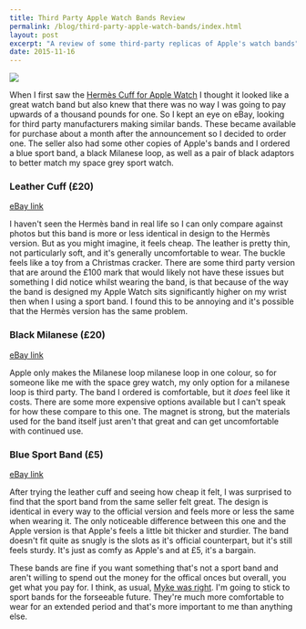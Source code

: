 ```yaml
---
title: Third Party Apple Watch Bands Review
permalink: /blog/third-party-apple-watch-bands/index.html
layout: post
excerpt: "A review of some third-party replicas of Apple's watch bands"
date: 2015-11-16
---
```


![](http://rmlewisuk.s3.amazonaws.com/apple-watch-bands.jpg)

When I first saw the [Hermès Cuff for Apple Watch](http://www.apple.com/pr/library/2015/09/09Apple-and-Herm-s-Unveil-the-Apple-Watch-Herm-s-Collection.html) I thought it looked like a great watch band but also knew that there was no way I was going to pay upwards of a thousand pounds for one. So I kept an eye on eBay, looking for third party manufacturers making similar bands. These became available for purchase about a month after the announcement so I decided to order one. The seller also had some other copies of Apple's bands and I ordered a blue sport band, a black Milanese loop, as well as a pair of black adaptors to better match my space grey sport watch.

### Leather Cuff (£20)

[eBay link](http://www.ebay.co.uk/itm/301765700770?_trksid=p2057872.m2749.l2649&var=600584661853&ssPageName=STRK%3AMEBIDX%3AIT)

I haven't seen the Hermès band in real life so I can only compare against photos but this band is more or less identical in design to the Hermès version. But as you might imagine, it feels cheap. The leather is pretty thin, not particularly soft, and it's generally uncomfortable to wear. The buckle feels like a toy from a Christmas cracker. There are some third party version that are around the £100 mark that would likely not have these issues but something I did notice whilst wearing the band, is that because of the way the band is designed my Apple Watch sits significantly higher on my wrist then when I using a sport band. I found this to be annoying and it's possible that the Hermès version has the same problem.

### Black Milanese (£20)

[eBay link](http://www.ebay.co.uk/itm/301743856877?_trksid=p2057872.m2749.l2649&var=600570788016&ssPageName=STRK%3AMEBIDX%3AIT)

Apple only makes the Milanese loop milanese loop in one colour, so for someone like me with the space grey watch, my only option for a milanese loop is third party. The band I ordered is comfortable, but it *does* feel like it costs. There are some more expensive options available but I can't speak for how these compare to this one. The magnet is strong, but the materials used for the band itself just aren't that great and can get uncomfortable with continued use.

### Blue Sport Band (£5)

[eBay link](http://www.ebay.co.uk/itm/301743860511?_trksid=p2057872.m2749.l2649&var=600570790558&ssPageName=STRK%3AMEBIDX%3AIT)

After trying the leather cuff and seeing how cheap it felt, I was surprised to find that the sport band from the same seller felt great. The design is identical in every way to the official version and feels more or less the same when wearing it. The only noticeable difference between this one and the Apple version is that Apple's feels a little bit thicker and sturdier. The band doesn't fit quite as snugly is the slots as it's official counterpart, but it's still feels sturdy. It's just as comfy as Apple's and at £5, it's a bargain.

These bands are fine if you want something that's not a sport band and aren't willing to spend out the money for the offical onces but overall, you get what you pay for. I think, as usual, [Myke was right](http://www.relay.fm/upgrade/56). I'm going to stick to sport bands for the forseeable future. They're much more comfortable to wear for an extended period and that's more important to me than anything else.